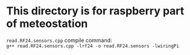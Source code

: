 # This directory is for raspberry part of meteostation


`read.RF24.sensors.cpp` compile command:<br>
`g++ read.RF24.sensors.cpp -lrf24 -o read.RF24.sensors -lwiringPi`
